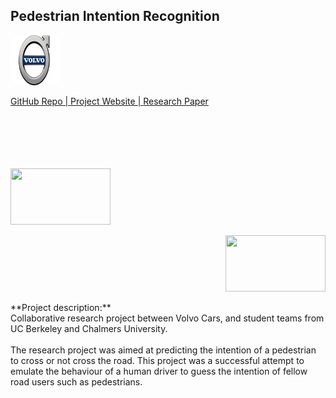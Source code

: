 ## Pedestrian Intention Recognition
<p align='left'>
<img src="images/volvo.png?raw=true" width="80" height="80"/>
</p>
<a href='https://github.com/mjpramirez/Volvo-DataX' target = "_blank">
GitHub Repo | 
</a>
<a href='https://matthew29tang.github.io/pid-model/#/' target = "_blank">
Project Website | 
</a>
<a href='https://arxiv.org/abs/2005.07796' target = "_blank">
Research Paper
</a>
<br><br>
<br><br>
<br><br>
<p align='left'>
<img src="images/modelA.gif?raw=true" width="160" height="90"/>
</p>
<p align='right'>
<img src="images/modelC.gif?raw=true" width="160" height="90"/>
</p>
**Project description:** 
<br>
Collaborative research project between Volvo Cars, and student teams from UC Berkeley and Chalmers University.
<br>
<br>
The research project was aimed at predicting the intention of a pedestrian to cross or not cross the road. This project was a successful attempt to emulate the behaviour of a human driver to guess the intention of fellow road users such as pedestrians.


